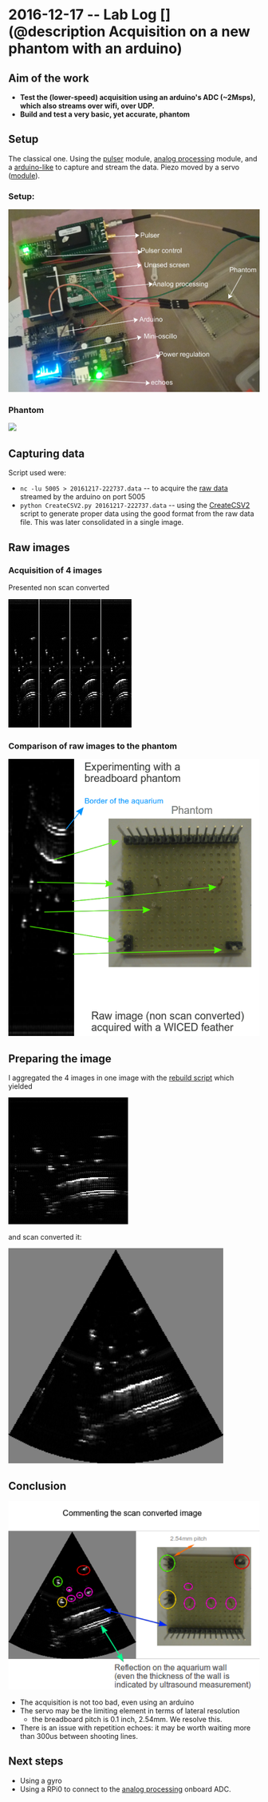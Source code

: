 # 2016-12-17 -- Lab Log [](@description Acquisition on a new phantom with an arduino)

## Aim of the work

* **Test the (lower-speed) acquisition using an arduino's ADC (~2Msps), which also streams over wifi, over UDP.**
* **Build and test a very basic, yet accurate, phantom**

## Setup

The classical one. Using the [pulser](/retired/tobo/) module, [analog processing](/goblin/) module, and a [arduino-like](/croaker) to capture and stream the data. Piezo moved by a servo ([module](/retired/cletus/)).

### Setup:

![](/retired/croaker/data/20161217/images/DSC_1176.JPG)

### Phantom

![](/retired/croaker/data/20161217/images/DSC_1177.JPG)

## Capturing data

Script used were:

* `nc -lu 5005 > 20161217-222737.data` -- to acquire the [raw data](/retired/croaker/data/20161217/raw_data/20161217-222737.data) streamed by the arduino on port 5005
* `python CreateCSV2.py 20161217-222737.data` -- using the [CreateCSV2](/retired/croaker/data/manual/CreateCSV2.py) script to generate proper data using the good format from the raw data file. This was later consolidated in a single image.

## Raw images

### Acquisition of 4 images

Presented non scan converted

![](/retired/croaker/data/20161217/images/all_raw.png)

### Comparison of raw images to the phantom

![](/retired/croaker/data/20161217/images/result.png)

## Preparing the image

I aggregated the 4 images in one image with the [rebuild script](/retired/croaker/data/20161217/raw_data/rebuild.py) which yielded

![](/retired/croaker/data/20161217/20161217-222737.png)

and scan converted it:

![](/retired/croaker/data/20161217/20161217-222737-SC.png)

## Conclusion

![](/retired/croaker/data/20161217/20161217-222737-commented.png)

* The acquisition is not too bad, even using an arduino
* The servo may be the limiting element in terms of lateral resolution
    * the breadboard pitch is 0.1 inch, 2.54mm. We resolve this.
* There is an issue with repetition echoes: it may be worth waiting more than 300us between shooting lines.


## Next steps

* Using a gyro
* Using a RPi0 to connect to the [analog processing](/goblin/) onboard ADC.

